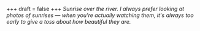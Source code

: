 
+++
draft = false
+++
_Sunrise over the river. I always prefer looking at photos of sunrises &mdash; when you're actually watching them, it's always too early to give a toss about how beautiful they are._
